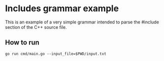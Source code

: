 # Includes grammar example

This is an example of a very simple grammar intended to parse
the #include section of the C++ source file.

## How to run

    go run cmd/main.go --input_file=$PWD/input.txt

